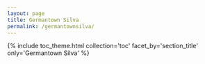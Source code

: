 ```yaml
---
layout: page
title: Germantown Silva
permalink: /germantownsilva/
---
```


{% include toc_theme.html collection='toc' facet_by='section_title' only='Germantown Silva' %}
